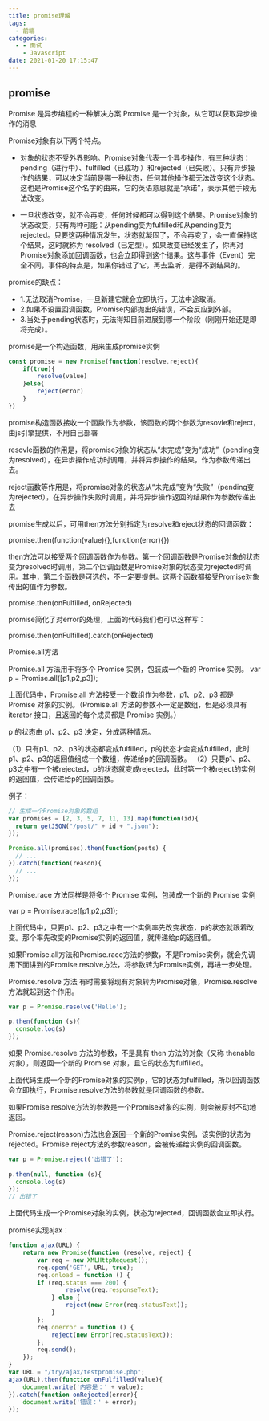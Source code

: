 ```yaml
---
title: promise理解
tags:
  - 前端
categories:
  - - 面试
    - Javascript
date: 2021-01-20 17:15:47
---
```


## promise

Promise 是异步编程的一种解决方案
Promise 是一个对象，从它可以获取异步操作的消息

Promise对象有以下两个特点。
+ 对象的状态不受外界影响。Promise对象代表一个异步操作，有三种状态：pending（进行中）、fulfilled（已成功
）和rejected（已失败）。只有异步操作的结果，可以决定当前是哪一种状态，任何其他操作都无法改变这个状态。这也是Promise这个名字的由来，它的英语意思就是“承诺”，表示其他手段无法改变。

+ 一旦状态改变，就不会再变，任何时候都可以得到这个结果。Promise对象的状态改变，只有两种可能：从pending变为fulfilled和从pending变为rejected。只要这两种情况发生，状态就凝固了，不会再变了，会一直保持这个结果，这时就称为 resolved（已定型）。如果改变已经发生了，你再对Promise对象添加回调函数，也会立即得到这个结果。这与事件（Event）完全不同，事件的特点是，如果你错过了它，再去监听，是得不到结果的。

promise的缺点：
+ 1.无法取消Promise，一旦新建它就会立即执行，无法中途取消。
+ 2.如果不设置回调函数，Promise内部抛出的错误，不会反应到外部。
+ 3.当处于pending状态时，无法得知目前进展到哪一个阶段（刚刚开始还是即将完成）。

promise是一个构造函数，用来生成promise实例

```javascript
const promise = new Promise(function(resolve,reject){
    if(true){
        resolve(value)
    }else{
        reject(error)
    }
})
```

promise构造函数接收一个函数作为参数，该函数的两个参数为resovle和reject，由js引擎提供，不用自己部署

resovle函数的作用是，将promise对象的状态从“未完成”变为“成功”（pending变为resolved），在异步操作成功时调用，并将异步操作的结果，作为参数传递出去。

reject函数等作用是，将promise对象的状态从“未完成”变为“失败”（pending变为rejected），在异步操作失败时调用，并将异步操作返回的结果作为参数传递出去

promise生成以后，可用then方法分别指定为resolve和reject状态的回调函数：

promise.then(function(value){},function(error){})

then方法可以接受两个回调函数作为参数。第一个回调函数是Promise对象的状态变为resolved时调用，第二个回调函数是Promise对象的状态变为rejected时调用。其中，第二个函数是可选的，不一定要提供。这两个函数都接受Promise对象传出的值作为参数。

promise.then(onFulfilled, onRejected)

promise简化了对error的处理，上面的代码我们也可以这样写：

promise.then(onFulfilled).catch(onRejected)

Promise.all方法

Promise.all 方法用于将多个 Promise 实例，包装成一个新的 Promise 实例。
var p = Promise.all([p1,p2,p3]);

上面代码中，Promise.all 方法接受一个数组作为参数，p1、p2、p3 都是 Promise 对象的实例。（Promise.all 方法的参数不一定是数组，但是必须具有 iterator 接口，且返回的每个成员都是 Promise 实例。）

p 的状态由 p1、p2、p3 决定，分成两种情况。

（1）只有p1、p2、p3的状态都变成fulfilled，p的状态才会变成fulfilled，此时p1、p2、p3的返回值组成一个数组，传递给p的回调函数。
（2）只要p1、p2、p3之中有一个被rejected，p的状态就变成rejected，此时第一个被reject的实例的返回值，会传递给p的回调函数。

例子：

```js
// 生成一个Promise对象的数组
var promises = [2, 3, 5, 7, 11, 13].map(function(id){
  return getJSON("/post/" + id + ".json");
});
 
Promise.all(promises).then(function(posts) {
  // ...  
}).catch(function(reason){
  // ...
});
```

Promise.race 方法同样是将多个 Promise 实例，包装成一个新的 Promise 实例

var p = Promise.race([p1,p2,p3]);

上面代码中，只要p1、p2、p3之中有一个实例率先改变状态，p的状态就跟着改变。那个率先改变的Promise实例的返回值，就传递给p的返回值。

如果Promise.all方法和Promise.race方法的参数，不是Promise实例，就会先调用下面讲到的Promise.resolve方法，将参数转为Promise实例，再进一步处理。


Promise.resolve 方法
有时需要将现有对象转为Promise对象，Promise.resolve方法就起到这个作用。

```js
var p = Promise.resolve('Hello');
 
p.then(function (s){
  console.log(s)
});
```

如果 Promise.resolve 方法的参数，不是具有 then 方法的对象（又称 thenable 对象），则返回一个新的 Promise 对象，且它的状态为fulfilled。

上面代码生成一个新的Promise对象的实例p，它的状态为fulfilled，所以回调函数会立即执行，Promise.resolve方法的参数就是回调函数的参数。

如果Promise.resolve方法的参数是一个Promise对象的实例，则会被原封不动地返回。


Promise.reject(reason)方法也会返回一个新的Promise实例，该实例的状态为rejected。Promise.reject方法的参数reason，会被传递给实例的回调函数。

```js
var p = Promise.reject('出错了');
 
p.then(null, function (s){
  console.log(s)
});
// 出错了
```

上面代码生成一个Promise对象的实例，状态为rejected，回调函数会立即执行。

promise实现ajax：

```js
function ajax(URL) {
    return new Promise(function (resolve, reject) {
        var req = new XMLHttpRequest(); 
        req.open('GET', URL, true);
        req.onload = function () {
        if (req.status === 200) { 
                resolve(req.responseText);
            } else {
                reject(new Error(req.statusText));
            } 
        };
        req.onerror = function () {
            reject(new Error(req.statusText));
        };
        req.send(); 
    });
}
var URL = "/try/ajax/testpromise.php"; 
ajax(URL).then(function onFulfilled(value){
    document.write('内容是：' + value); 
}).catch(function onRejected(error){
    document.write('错误：' + error); 
});
```